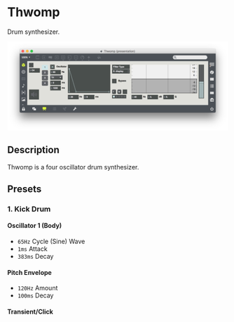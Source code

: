 # Thwomp

Drum synthesizer.

![Thwomp](Thwomp.png)

## Description

Thwomp is a four oscillator drum synthesizer.

## Presets

### 1. Kick Drum

#### Oscillator 1 (Body)

- `65Hz` Cycle (Sine) Wave
- `1ms` Attack
- `383ms` Decay

#### Pitch Envelope

- `120Hz` Amount
- `100ms` Decay

#### Transient/Click
